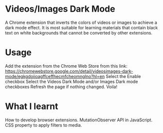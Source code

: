 # Videos/Images Dark Mode
A Chrome extension that inverts the colors of videos or images to achieve a dark mode effect. It is most suitable for learning materials that contain black text on white backgrounds that cannot be converted by other extensions.
# Usage
Add the extension from the Chrome Web Store from this link: https://chromewebstore.google.com/detail/videosimages-dark-mode/egkgdoiioagffceffhecmfcheomnglno?hl=en
Select the Enable checkbox
Select the Videos Dark Mode and/or Images Dark mode checkboxes
Refresh the page if nothing changed.
Voila!
# What I learnt
How to develop browser extensions.
MutationObserver API in JavaScript.
CSS property to apply filters to media.
